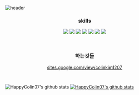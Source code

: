 <!--
**colinkim1207/colinkim1207** is a ✨ _special_ ✨ repository because its `README.md` (this file) appears on your GitHub profile.

Here are some ideas to get you started:

- 🔭 I’m currently working on ...
- 🌱 I’m currently learning ...
- 👯 I’m looking to collaborate on ...
- 🤔 I’m looking for help with ...
- 💬 Ask me about ...
- 📫 How to reach me: ...
- 😄 Pronouns: ...
- ⚡ Fun fact: ...
-->
![header](https://capsule-render.vercel.app/api?type=soft&color=auto&height=100&text=Hi%20there%20👋🏻&fontSize=30&animation=twinkling)
<h3 align="center">skills</h3>
<p align="center">
<img src="https://img.shields.io/badge/C%2B%2B-00599C?style=flat-square&amp;logo=C%2B%2B&amp;logoColor=white">
<img src="https://img.shields.io/badge/C-A8B9CC?style=flat-square&amp;logo=C&amp;logoColor=white">
<img src="https://img.shields.io/badge/Python-3766AB?style=flat-square&amp;logo=Python&amp;logoColor=white">
<img src="https://img.shields.io/badge/HTML5-E34F26?style=flat-square&amp;logo=HTML5&amp;logoColor=white">
<img src="https://img.shields.io/badge/CSS3-1572B6?style=flat-square&amp;logo=CSS3&amp;logoColor=white">
<img src="https://img.shields.io/badge/JavaScript-F7DF1E?style=flat-square&amp;logo=JavaScript&amp;logoColor=white">
<img src="https://img.shields.io/badge/TypeScript-3178C6?style=flat-square&logo=TypeScript&logoColor=white" />
</p>
<br>
<h3 align="center">하는것들</h3>
<p align="center">
<a href="https://sites.google.com/view/colinkim1207">sites.google.com/view/colinkim1207</a>
</p>
<br>

![HappyColin07's github stats](https://github-readme-stats.vercel.app/api?username=happycolin07&show_icons=true)
[![HappyColin07's github stats](https://github-readme-stats.vercel.app/api/top-langs/?username=colinkim1207&show_icons=true&hide_border=true&title_color=004386&icon_color=004386&layout=compact)](https://github.com/happycolin07)
